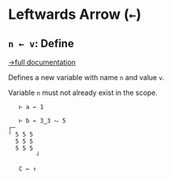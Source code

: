 # Leftwards Arrow (`←`)

## `n ← v`: Define
[→full documentation](https://mlochbaum.github.io/BQN/doc/expression.html#assignment)

Defines a new variable with name `n` and value `v`.

Variable `n` must not already exist in the scope.

```bqn
   ⊢ a ← 1

   ⊢ b ← 3‿3 ⥊ 5
┌─       
╵ 5 5 5  
  5 5 5  
  5 5 5  
        ┘

   C ← ↑
```
